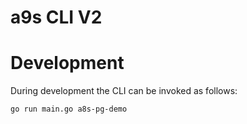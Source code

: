 # a9s CLI V2

# Development

During development the CLI can be invoked as follows:

    go run main.go a8s-pg-demo